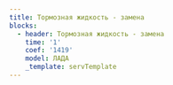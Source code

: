 ```yaml
---
title: Тормозная жидкость - замена
blocks:
  - header: Тормозная жидкость - замена
    time: '1'
    coef: '1419'
    model: ЛАДА
    _template: servTemplate
---
```

        